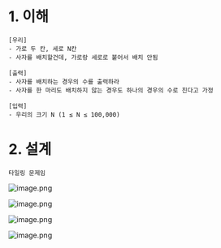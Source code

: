 # 1. 이해

```
[우리]
- 가로 두 칸, 세로 N칸
- 사자를 배치할건데, 가로랑 세로로 붙어서 배치 안됨

[출력]
- 사자를 배치하는 경우의 수를 출력하라
- 사자를 한 마리도 배치하지 않는 경우도 하나의 경우의 수로 친다고 가정

[입력]
- 우리의 크기 N (1 ≤ N ≤ 100,000)
```

# 2. 설계

```
타일링 문제임
```

![image.png](https://prod-files-secure.s3.us-west-2.amazonaws.com/f0d09fab-f760-445a-969a-74459f3b88cd/dc87e203-7d2e-4086-a23e-ab25c236ae0a/image.png)

![image.png](https://prod-files-secure.s3.us-west-2.amazonaws.com/f0d09fab-f760-445a-969a-74459f3b88cd/bffd93c6-083d-4f3d-b062-c9570bfeb80d/image.png)

![image.png](https://prod-files-secure.s3.us-west-2.amazonaws.com/f0d09fab-f760-445a-969a-74459f3b88cd/9b89dde6-b41d-4a33-a901-bc2361f73823/image.png)

![image.png](https://prod-files-secure.s3.us-west-2.amazonaws.com/f0d09fab-f760-445a-969a-74459f3b88cd/a36bdf3d-c454-4a16-9b3a-c53b7df60c30/image.png)